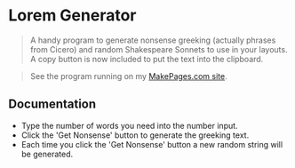 # Lorem Generator
> A handy program to generate nonsense greeking (actually phrases from Cicero) and random Shakespeare Sonnets to use in your layouts. A copy button is now included to put the text into the clipboard.

> See the program running on my <a href="https://makepages.com/lorem/" target="_blank" title="lorem generator">MakePages.com site</a>.

## Documentation

- Type the number of words you need into the number input.
- Click the 'Get Nonsense' button to generate the greeking text.
- Each time you click the 'Get Nonsense' button a new random string will be generated.
